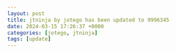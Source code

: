 ```yaml
---
layout: post
title: jtninja by jotego has been updated to 9996345
date: 2024-03-15 17:26:37 +0000
categories: [jotego, jtninja]
tags: [update]
---
```


